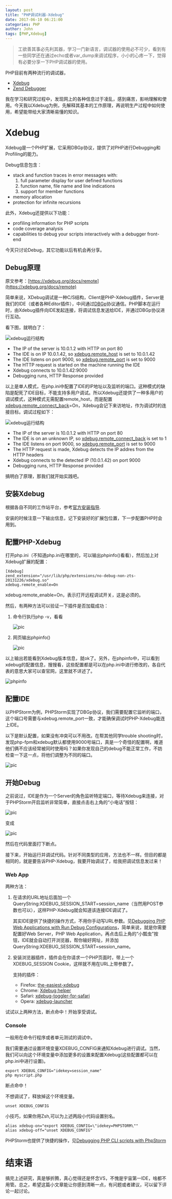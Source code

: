 ```yaml
---
layout: post
title: "PHP调试利器-Xdebug"
date: 2017-06-10 06:21:00
categories: PHP
author: John
tags: [PHP,Xdebug]
---
```


> 工欲善其事必先利其器，学习一门新语言，调试器的使用必不可少，看到有一些同学还在通过echo或者var_dump来调试程序，小小的心疼一下，觉得有必要分享一下PHP调试器的使用。

PHP目前有两种流行的调试器，

* [Xdebug](https://xdebug.org/)
* [Zend Debugger](https://www.zend.com/en/products/server/z-ray)

我在学习和研究过程中，发现网上的各种信息过于凌乱，感到痛苦，影响理解和使用。今天我以Xdebug为例，先解释其基本的工作原理，再说明生产过程中如何使用，希望能带给大家清晰易懂的知识。

# Xdebug

Xdebug是一个PHP扩展，它采用DBGp协议，提供了对PHP进行Debugging和Profiling的能力。

Debug信息包含：

* stack and function traces in error messages with:
	1. full parameter display for user defined functions
	2. function name, file name and line indications
	3. support for member functions
* memory allocation
* protection for infinite recursions

此外，Xdebug还提供以下功能：

* profiling information for PHP scripts
* code coverage analysis
* capabilities to debug your scripts interactively with a debugger front-end

今天只讨论Debug，其它功能以后有机会再分享。

## Debug原理

原文参考：[https://xdebug.org/docs/remote](https://xdebug.org/docs/remote)

简单来说，XDebug调试是一种C/S结构，Client是PHP-Xdebug插件，Server是我们的IDE（或者各种Editor插件），中间通过[DBGp](https://xdebug.org/docs-dbgp.php)协议通信。PHP脚本在运行时，由Xdebug插件向IDE发起连接，将调试信息发送给IDE，并通过DBGp协议进行互动。

看下图，就明白了：

![xdebug运行结构](https://xdebug.org/images/docs/dbgp-setup.gif)

* The IP of the server is 10.0.1.2 with HTTP on port 80
* The IDE is on IP 10.0.1.42, so [xdebug.remote_host](https://xdebug.org/docs/all_settings#remote_host) is set to 10.0.1.42
* The IDE listens on port 9000, so [xdebug.remote_port](https://xdebug.org/docs/all_settings#remote_port) is set to 9000
* The HTTP request is started on the machine running the IDE
* Xdebug connects to 10.0.1.42:9000
* Debugging runs, HTTP Response provided

以上是单人模式，在php.ini中配置了IDE的IP地址以及监听的端口。这种模式的缺陷是配死了IDE目标，不能支持多用户调试。所以Xdebug还提供了一种多用户的调试模式，这种模式无需配置remote_host，而是配置[xdebug.remote_connect_back](https://xdebug.org/docs/all_settings#remote_connect_back)=On，Xdebug会记下来访地址，作为调试时的连接目标。调试过程如下：

![xdebug运行结构](https://xdebug.org/images/docs/dbgp-setup2.gif)

* The IP of the server is 10.0.1.2 with HTTP on port 80
* The IDE is on an unknown IP, so [xdebug.remote_connect_back](https://xdebug.org/docs/all_settings#remote_connect_back) is set to 1
* The IDE listens on port 9000, so [xdebug.remote_port](https://xdebug.org/docs/all_settings#remote_port) is set to 9000
* The HTTP request is made, Xdebug detects the IP addres from the HTTP headers
* Xdebug connects to the detected IP (10.0.1.42) on port 9000
* Debugging runs, HTTP Response provided

搞明白了原理，那我们就开始实践吧。

## 安装Xdebug

根据各自不同的工作站平台，参考[官方安装指导](https://xdebug.org/docs/install).

安装的时候注意一下输出信息，记下安装好的扩展包位置，下一步配置PHP时会用到。

## 配置PHP-Xdebug

打开php.ini（不知道php.ini在哪里的，可以输出phpinfo()看看），然后加上对Xdebug扩展的配置：

```shell
[Xdebug]
zend_extension="/usr/lib/php/extensions/no-debug-non-zts-20131226/xdebug.so"
xdebug.remote_enable=On
```
xdebug.remote_enable=On，表示打开远程调试开关，这是必须的。

然后，有两种方法可以验证一下插件是否加载成功：

1. 命令行执行php -v，看看

	![pic](http://imgur.com/3UbEnNo.png)
2. 网页输出phpinfo()

	![pic](http://imgur.com/r3I8FZF.png)
	
以上输出若能看到Xdebug版本信息，就ok了。另外，在phpinfo中，可以看到xdebug的配置信息，搜搜看，这些配置都是可以在php.ini中进行修改的，各自代表的意思大家可以查官网，这里就不详述了。

![phpinfo](http://imgur.com/mYvST9x.png)

## 配置IDE
以PHPStorm为例，PHPStorm实现了DBGp协议，我们需要配置它监听的端口，这个端口号需要与xdebug.remote_port一致，才能确保调试时PHP-Xdebug能连上IDE。

以下是默认配置，如果没有冲突可以不用改。在帮其他同学trouble shooting时，发现php-fpm和xdebug默认都使用9000号端口，真是一个奇怪的配置啊，难道他们俩不应该经常被同时使用吗？如果你发现自己的debug不能正常工作，不妨检查一下这一点，将他们调整为不同的端口。

![pic](http://imgur.com/LO1jY1d.png)

## 开始Debug
之前说过，IDE是作为一个Server的角色监听特定端口，等待Xdebug来连接，对于PHPStorm开启监听非常简单，直接点击右上角的“小电话”按钮：

![pic](http://imgur.com/AkOjV7B.png)

变成

![pic](http://imgur.com/flNtKQS.png)

然后在代码里面打下断点。

接下来，开始运行并调试代码。针对不同类型的应用，方法也不一样。但目的都是相同的，就是要告诉PHP-Xdebug，我要开始调试了，给我把调试信息发过来！

### Web App
两种方法：

1. 在请求的URL地址后面加一个QueryString:XDEBUG_SESSION_START=session_name（当然用POST参数也可以），这样PHP-Xdebug就会知道该连接IDE调试了。

	其实IDE提供了快捷的操作方式，不用你手动写URL参数。见[Debugging PHP Web Applications with Run Debug Configurations](https://confluence.jetbrains.com/display/PhpStorm/Debugging+PHP+Web+Applications+with+Run+Debug+Configurations)，简单来说，就是你需要配置好Web Server，PHP Web Application，再点击后上角的“小瓢虫”按钮，IDE就会自动打开浏览器，帮你输好网址，并添加QueryString:XDEBUG_SESSION_START=session_name。
	
2. 安装浏览器插件，插件会在你请求一个PHP页面时，带上一个XDEBUG_SESSION Cookie，这样就不用在URL上带参数了。
	
	支持的插件：
	* Firefox: [the-easiest-xdebug](https://addons.mozilla.org/en-US/firefox/addon/the-easiest-xdebug/)
	* Chrome: [Xdebug helper](https://chrome.google.com/extensions/detail/eadndfjplgieldjbigjakmdgkmoaaaoc)
	* Safari: [xdebug-toggler-for-safari](http://benmatselby.posterous.com/xdebug-toggler-for-safari)
	* Opera: [xdebug-launcher](https://addons.opera.com/addons/extensions/details/xdebug-launcher/?display=en)

试试以上两种方法，断点命中！开始享受调试。

### Console

一般用在命令行程序或者单元测试的调试中。

我们需要通过设置环境变量XDEBUG_CONFIG来通知Xdebug进行调试。当然，我们可以向这个环境变量中添加更多的设置来配置Xdebug(这些配置都可以在php.ini中进行设置)。

```shell
export XDEBUG_CONFIG="idekey=session_name"
php myscript.php
```
	
断点命中！
	
不想调试了，释放掉这个环境变量。
	
```shell
unset XDEBUG_CONFIG
```
	
小技巧，如果你用Zsh,可以为上述两段小代码设置别名。
	
```shell
alias xdebug-on="export XDEBUG_CONFIG=\"idekey=PHPSTORM\""
alias xdebug-off="unset XDEBUG_CONFIG"
```
	
PHPStorm也提供了快捷的操作，见[Debugging PHP CLI scripts with PhpStorm](https://confluence.jetbrains.com/display/PhpStorm/Debugging+PHP+CLI+scripts+with+PhpStorm)
	
# 结束语
搞完上述研究，真是够折腾，真心觉得还是怀念VS，不愧是宇宙第一IDE，啥都不用管。总之，希望这篇小文章能让你感到清晰一点，有问题或者建议，可以留下评论一起讨论。